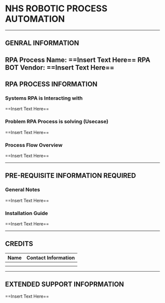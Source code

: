 # NHS ROBOTIC PROCESS AUTOMATION

--------------------------------------------------------------------------------
## GENRAL INFORMATION
RPA Process Name: ==Insert Text Here==
RPA BOT Vendor: ==Insert Text Here==
--------------------------------------------------------------------------------
## RPA PROCESS INFORMATION

### Systems RPA is Interacting with
==Insert Text Here==

### Problem RPA Process is solving (Usecase)
==Insert Text Here==

### Process Flow Overview
==Insert Text Here==

--------------------------------------------------------------------------------
## PRE-REQUISITE INFORMATION REQUIRED

### General Notes
==Insert Text Here==

### Installation Guide
==Insert Text Here==

--------------------------------------------------------------------------------
## CREDITS

| Name | Contact Information |
| ----------- | ----------- |
| |  |
|  |  |
--------------------------------------------------------------------------------
## EXTENDED SUPPORT INFOPRMATION

==Insert Text Here==
